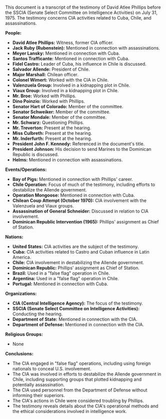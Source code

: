 This document is a transcript of the testimony of David Atlee Phillips before the SSCIA (Senate Select Committee on Intelligence Activities) on July 31, 1975. The testimony concerns CIA activities related to Cuba, Chile, and assassinations.

**People:**

*   **David Atlee Phillips:** Witness, former CIA officer.
*   **Jack Ruby (Rubenstein):** Mentioned in connection with assassinations.
*   **Meyer Lansky:** Mentioned in connection with Cuba.
*   **Santos Trafficante:** Mentioned in connection with Cuba.
*   **Fidel Castro:** Leader of Cuba, his influence in Chile is discussed.
*   **Salvador Allende:** President of Chile.
*   **Major Marshall:** Chilean officer.
*   **Colonel Wimert:** Worked with the CIA in Chile.
*   **Valenzuela Group:** Involved in a kidnapping plot in Chile.
*   **Viaux Group:** Involved in a kidnapping plot in Chile.
*   **Mr. Broe:** Worked with Phillips.
*   **Dino Poinzio:** Worked with Phillips.
*   **Senator Hart of Colorado:** Member of the committee.
*   **Senator Schweiker:** Member of the committee.
*   **Senator Mondale:** Member of the committee.
*   **Mr. Schwarz:** Questioning Phillips.
*   **Mr. Treverton:** Present at the hearing.
*   **Miss Culbreth:** Present at the hearing.
*   **Mr. Inderfurth:** Present at the hearing.
*   **President John F. Kennedy:** Referenced in the document's title.
*   **President Johnson:** His decision to send Marines to the Dominican Republic is discussed.
*   **Helms:** Mentioned in connection with assassinations.

**Events/Operations:**

*   **Bay of Pigs:** Mentioned in connection with Phillips' career.
*   **Chile Operation:** Focus of much of the testimony, including efforts to destabilize the Allende government.
*   **Operation Mongoose:** Mentioned in connection with Cuba.
*   **Chilean Coup Attempt (October 1970):** CIA involvement with the Valenzuela and Viaux groups.
*   **Assassination of General Schneider:** Discussed in relation to CIA involvement.
*   **Dominican Republic Intervention (1965):** Phillips' assignment as Chief of Station.

**Nations:**

*   **United States:** CIA activities are the subject of the testimony.
*   **Cuba:** CIA activities related to Castro and Cuban influence in Latin America.
*   **Chile:** CIA involvement in destabilizing the Allende government.
*   **Dominican Republic:** Phillips' assignment as Chief of Station.
*   **Brazil:** Used in a "false flag" operation in Chile.
*   **Argentina:** Used in a "false flag" operation in Chile.
*   **Portugal:** Mentioned in connection with Cuba.

**Organizations:**

*   **CIA (Central Intelligence Agency):** The focus of the testimony.
*   **SSCIA (Senate Select Committee on Intelligence Activities):** Conducting the hearing.
*   **Department of State:** Mentioned in connection with the CIA.
*   **Department of Defense:** Mentioned in connection with the CIA.

**Religious Groups:**

*   None

**Conclusions:**

*   The CIA engaged in "false flag" operations, including using foreign nationals to conceal U.S. involvement.
*   The CIA was involved in efforts to destabilize the Allende government in Chile, including supporting groups that plotted kidnapping and potentially assassination.
*   The CIA used personnel from the Department of Defense without informing their superiors.
*   The CIA's actions in Chile were considered troubling by Phillips.
*   The testimony reveals details about the CIA's operational methods and the ethical considerations involved in intelligence work.
